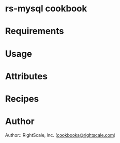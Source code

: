 # rs-mysql cookbook

# Requirements

# Usage

# Attributes

# Recipes

# Author

Author:: RightScale, Inc. (<cookbooks@rightscale.com>)
